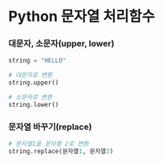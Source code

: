 # Python 문자열 처리함수



### 대문자, 소문자(upper, lower)

```python
string = "HELLO"

# 대문자로 변환
string.upper()

# 소문자로 변환
string.lower()
```



### 문자열 바꾸기(replace)

```python
# 문자열1을 문자열 2로 변환
string.replace(문자열1, 문자열2)
```

